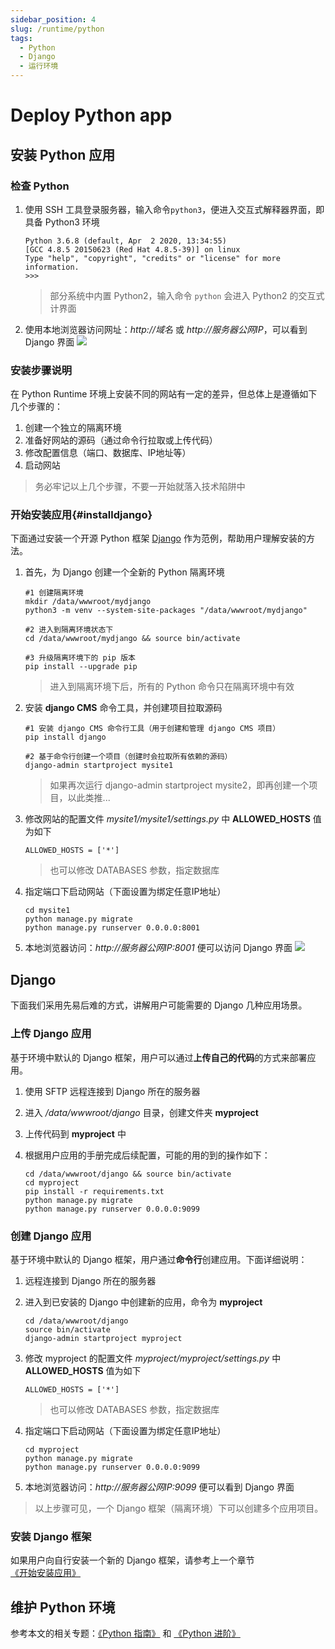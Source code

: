 ```yaml
---
sidebar_position: 4
slug: /runtime/python
tags:
  - Python
  - Django
  - 运行环境
---
```


# Deploy Python app

## 安装 Python 应用

### 检查 Python

1. 使用 SSH 工具登录服务器，输入命令`python3`，便进入交互式解释器界面，即具备 Python3 环境
   ```
   Python 3.6.8 (default, Apr  2 2020, 13:34:55)
   [GCC 4.8.5 20150623 (Red Hat 4.8.5-39)] on linux
   Type "help", "copyright", "credits" or "license" for more information.
   >>>
   ```

   > 部分系统中内置 Python2，输入命令 `python` 会进入 Python2 的交互式计界面

2. 使用本地浏览器访问网址：*http://域名* 或 *http://服务器公网IP*，可以看到 Django 界面
   ![](https://libs.websoft9.com/Websoft9/DocsPicture/zh/python/django-installss-websoft9.png)

### 安装步骤说明

在 Python Runtime 环境上安装不同的网站有一定的差异，但总体上是遵循如下几个步骤的：

1. 创建一个独立的隔离环境
2. 准备好网站的源码（通过命令行拉取或上传代码）
3. 修改配置信息（端口、数据库、IP地址等）
4. 启动网站

> 务必牢记以上几个步骤，不要一开始就落入技术陷阱中

### 开始安装应用{#installdjango}

下面通过安装一个开源 Python 框架 [Django](https://www.djangoproject.com/) 作为范例，帮助用户理解安装的方法。   

1. 首先，为 Django 创建一个全新的 Python 隔离环境
   ```
   #1 创建隔离环境
   mkdir /data/wwwroot/mydjango
   python3 -m venv --system-site-packages "/data/wwwroot/mydjango"

   #2 进入到隔离环境状态下
   cd /data/wwwroot/mydjango && source bin/activate

   #3 升级隔离环境下的 pip 版本
   pip install --upgrade pip
   ```

   > 进入到隔离环境下后，所有的 Python 命令只在隔离环境中有效

2. 安装 **django CMS** 命令工具，并创建项目拉取源码
   ```
   #1 安装 django CMS 命令行工具（用于创建和管理 django CMS 项目）
   pip install django

   #2 基于命令行创建一个项目（创建时会拉取所有依赖的源码）
   django-admin startproject mysite1
   ```

   > 如果再次运行 django-admin startproject mysite2，即再创建一个项目，以此类推...

3. 修改网站的配置文件 *mysite1/mysite1/settings.py* 中 **ALLOWED_HOSTS** 值为如下
   ```
   ALLOWED_HOSTS = ['*']
   ```
   > 也可以修改 DATABASES 参数，指定数据库

4. 指定端口下启动网站（下面设置为绑定任意IP地址）
   ```
   cd mysite1
   python manage.py migrate
   python manage.py runserver 0.0.0.0:8001
   ```

5. 本地浏览器访问：*http://服务器公网IP:8001* 便可以访问 Django 界面
   ![](https://libs.websoft9.com/Websoft9/DocsPicture/zh/python/django-installss-websoft9.png)

## Django 

下面我们采用先易后难的方式，讲解用户可能需要的 Django 几种应用场景。

### 上传 Django 应用

基于环境中默认的 Django 框架，用户可以通过**上传自己的代码**的方式来部署应用。

1. 使用 SFTP 远程连接到 Django 所在的服务器

2. 进入 */data/wwwroot/django* 目录，创建文件夹 **myproject**

3. 上传代码到 **myproject** 中

4. 根据用户应用的手册完成后续配置，可能的用的到的操作如下：
   ```
   cd /data/wwwroot/django && source bin/activate
   cd myproject
   pip install -r requirements.txt
   python manage.py migrate
   python manage.py runserver 0.0.0.0:9099
   ```

### 创建 Django 应用

基于环境中默认的 Django 框架，用户通过**命令行**创建应用。下面详细说明：

1. 远程连接到 Django 所在的服务器

2. 进入到已安装的 Django 中创建新的应用，命令为 **myproject**
   ```
   cd /data/wwwroot/django
   source bin/activate
   django-admin startproject myproject
   ```

3. 修改 myproject 的配置文件 *myproject/myproject/settings.py* 中 **ALLOWED_HOSTS** 值为如下
   ```
   ALLOWED_HOSTS = ['*']
   ```
   > 也可以修改 DATABASES 参数，指定数据库

4. 指定端口下启动网站（下面设置为绑定任意IP地址）
   ```
   cd myproject
   python manage.py migrate
   python manage.py runserver 0.0.0.0:9099
   ```

5. 本地浏览器访问：*http://服务器公网IP:9099* 便可以看到 Django 界面

> 以上步骤可见，一个 Django 框架（隔离环境）下可以创建多个应用项目。

### 安装 Django 框架

如果用户向自行安装一个新的 Django 框架，请参考上一个章节 [《开始安装应用》](#installdjango)

## 维护 Python 环境

参考本文的相关专题：[《Python 指南》](../python) 和 [《Python 进阶》](../python/advanced) 
